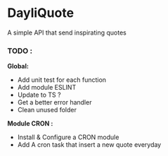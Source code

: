 # DayliQuote

A simple API that send inspirating quotes

### TODO :

**Global:**
- Add unit test for each function
- Add module ESLINT
- Update to TS ?
- Get a better error handler
- Clean unused folder

**Module CRON :**
- Install & Configure a CRON module
- Add A cron task that insert a new quote everyday